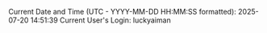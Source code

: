 Current Date and Time (UTC - YYYY-MM-DD HH:MM:SS formatted): 2025-07-20 14:51:39
Current User's Login: luckyaiman
